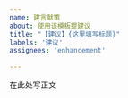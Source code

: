 ```yaml
---
name: 建言献策
about: 使用该模板提建议
title: "【建议】{这里填写标题}"
labels: '建议'
assignees: 'enhancement'

---
```


在此处写正文